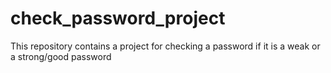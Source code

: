 # check_password_project
This repository contains a project for checking a password if it is a weak or a strong/good password
